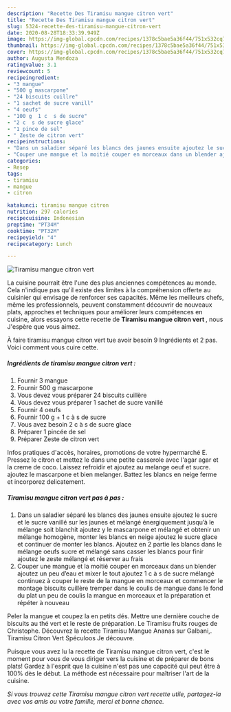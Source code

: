 ```yaml
---
description: "Recette Des Tiramisu mangue citron vert"
title: "Recette Des Tiramisu mangue citron vert"
slug: 5324-recette-des-tiramisu-mangue-citron-vert
date: 2020-08-28T18:33:39.949Z
image: https://img-global.cpcdn.com/recipes/1378c5bae5a36f44/751x532cq70/tiramisu-mangue-citron-vert-photo-principale-de-la-recette.jpg
thumbnail: https://img-global.cpcdn.com/recipes/1378c5bae5a36f44/751x532cq70/tiramisu-mangue-citron-vert-photo-principale-de-la-recette.jpg
cover: https://img-global.cpcdn.com/recipes/1378c5bae5a36f44/751x532cq70/tiramisu-mangue-citron-vert-photo-principale-de-la-recette.jpg
author: Augusta Mendoza
ratingvalue: 3.1
reviewcount: 5
recipeingredient:
- "3 mangue"
- "500 g mascarpone"
- "24 biscuits cuillre"
- "1 sachet de sucre vanill"
- "4 oeufs"
- "100 g  1 c  s de sucre"
- "2 c  s de sucre glace"
- "1 pince de sel"
- " Zeste de citron vert"
recipeinstructions:
- "Dans un saladier séparé les blancs des jaunes ensuite ajoutez le sucre et le sucre vanillé sur les jaunes et mélangé énergiquement jusqu’à le mélange soit blanchit ajoutez y le mascarpone et mélangé et obtenir un mélange homogène, monter les blancs en neige ajoutez le sucre glace et continuer de monter les blancs. Ajoutez en 2 partie les blancs dans le mélange oeufs sucre et mélangé sans casser les blancs pour finir ajoutez le zeste mélangé et réserver au frais"
- "Couper une mangue et la moitié couper en morceaux dans un blender ajoutez un peu d’eau et mixer le tout ajoutez 1 c à s de sucre mélangé continuez à couper le reste de la mangue en morceaux et commencer le montage biscuits cuillère tremper dans le coulis de mangue dans le fond du plat un peu de coulis la mangue en morceaux et la préparation et répéter à nouveau"
categories:
- Resep
tags:
- tiramisu
- mangue
- citron

katakunci: tiramisu mangue citron 
nutrition: 297 calories
recipecuisine: Indonesian
preptime: "PT34M"
cooktime: "PT32M"
recipeyield: "4"
recipecategory: Lunch

---
```



![Tiramisu mangue citron vert](https://img-global.cpcdn.com/recipes/1378c5bae5a36f44/751x532cq70/tiramisu-mangue-citron-vert-photo-principale-de-la-recette.jpg)

La cuisine pourrait être l'une des plus anciennes compétences au monde. Cela n'indique pas qu'il existe des limites à la compréhension offerte au cuisinier qui envisage de renforcer ses capacités. Même les meilleurs chefs, même les professionnels, peuvent constamment découvrir de nouveaux plats, approches et techniques pour améliorer leurs compétences en cuisine, alors essayons cette recette de <strong> Tiramisu mangue citron vert </strong>, nous J'espère que vous aimez.

<!--inarticleads1-->

À faire tiramisu mangue citron vert tue avoir besoin 9 Ingrédients et 2 pas. Voici comment vous cuire cette.

##### Ingrédients de tiramisu mangue citron vert :

1. Fournir 3 mangue
1. Fournir 500 g mascarpone
1. Vous devez vous préparer 24 biscuits cuillère
1. Vous devez vous préparer 1 sachet de sucre vanillé
1. Fournir 4 oeufs
1. Fournir 100 g + 1 c à s de sucre
1. Vous avez besoin 2 c à s de sucre glace
1. Préparer 1 pincée de sel
1. Préparer  Zeste de citron vert


Infos pratiques d&#39;accès, horaires, promotions de votre hypermarché E. Pressez le citron et mettez le dans une petite casserole avec l&#39;agar agar et la creme de coco. Laissez refroidir et ajoutez au melange oeuf et sucre. ajoutez le mascarpone et bien melanger. Battez les blancs en neige ferme et incorporez delicatement. 

<!--inarticleads2-->

##### Tiramisu mangue citron vert pas à pas :

1. Dans un saladier séparé les blancs des jaunes ensuite ajoutez le sucre et le sucre vanillé sur les jaunes et mélangé énergiquement jusqu’à le mélange soit blanchit ajoutez y le mascarpone et mélangé et obtenir un mélange homogène, monter les blancs en neige ajoutez le sucre glace et continuer de monter les blancs. Ajoutez en 2 partie les blancs dans le mélange oeufs sucre et mélangé sans casser les blancs pour finir ajoutez le zeste mélangé et réserver au frais
1. Couper une mangue et la moitié couper en morceaux dans un blender ajoutez un peu d’eau et mixer le tout ajoutez 1 c à s de sucre mélangé continuez à couper le reste de la mangue en morceaux et commencer le montage biscuits cuillère tremper dans le coulis de mangue dans le fond du plat un peu de coulis la mangue en morceaux et la préparation et répéter à nouveau


Peler la mangue et coupez la en petits dés. Mettre une dernière couche de biscuits au thé vert et le reste de préparation. Le Tiramisu fruits rouges de Christophe. Découvrez la recette Tiramisu Mangue Ananas sur Galbani,. Tiramisu Citron Vert Spéculoos Je découvre. 

<!--inarticleads1-->

<p>
Puisque vous avez lu la recette de Tiramisu mangue citron vert, c'est le moment pour vous de vous diriger vers la cuisine et de préparer de bons plats! Gardez à l'esprit que la cuisine n'est pas une capacité qui peut être à 100% dès le début. La méthode est nécessaire pour maîtriser l'art de la cuisine.
</p>

<p>
<i>Si vous trouvez cette Tiramisu mangue citron vert recette utile, partagez-la avec vos amis ou votre famille, merci et bonne chance.</i>
</p>
